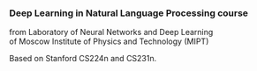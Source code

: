 ### Deep Learning in Natural Language Processing course

from Laboratory of Neural Networks and Deep Learning  
of Moscow Institute of Physics and Technology (MIPT)

Based on Stanford CS224n and CS231n.
